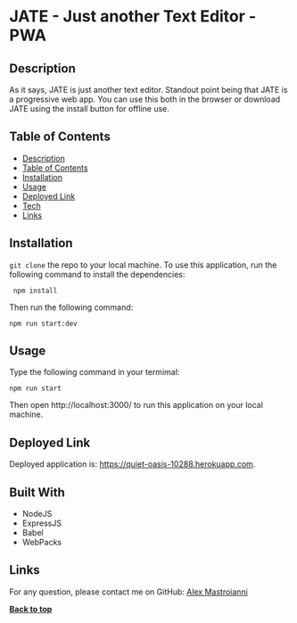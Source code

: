 # JATE - Just another Text Editor - PWA

## Description

As it says, JATE is just another text editor. Standout point being that JATE is a progressive web app. You can use this both in the browser or download JATE using the install button for offline use.

## Table of Contents

- [Description](#description)
- [Table of Contents](#table-of-contents)
- [Installation](#installation)
- [Usage](#usage)
- [Deployed Link](#deployed-link)
- [Tech](#Tech)
- [Links](#Links)

## Installation

`git clone` the repo to your local machine. To use this application, run the following command to install the dependencies:

     npm install

Then run the following command:

`npm run start:dev`

## Usage

Type the following command in your termimal:

`npm run start`

Then open http://localhost:3000/ to run this application on your local machine.

## Deployed Link

Deployed application is: https://quiet-oasis-10288.herokuapp.com.

## Built With

- NodeJS
- ExpressJS
- Babel
- WebPacks

## Links

For any question, please contact me on GitHub: [Alex Mastroianni](https://github.com/alexmastroianni)

**[Back to top](#table-of-contents)**
